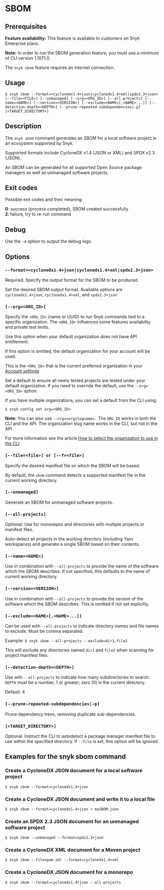 # SBOM

## Prerequisites

**Feature availability:** This feature is available to customers on Snyk Enterprise plans.

**Note:** In order to run the SBOM generation feature, you must use a minimum of CLI version 1.1071.0.

The `snyk sbom` feature requires an internet connection.

## Usage

`$ snyk sbom --format=<cyclonedx1.4+json|cyclonedx1.4+xml|spdx2.3+json> [--file=<FILE>] [--unmanaged] [--org=<ORG_ID>] [--all-projects] [--name=<NAME>] [--version=<VERSION>] [--exclude=<NAME>[,<NAME>...]] [--detection-depth=<DEPTH>] [--prune-repeated-subdependencies|-p] [<TARGET_DIRECTORY>]`

## Description

The `snyk sbom` command generates an SBOM for a local software project in an ecosystem supported by Snyk.

Supported formats include CycloneDX v1.4 (JSON or XML) and SPDX v2.3 (JSON).

An SBOM can be generated for all supported Open Source package managers as well as unmanaged software projects.

## Exit codes

Possible exit codes and their meaning:

**0**: success (process completed), SBOM created successfully\
**2**: failure, try to re-run command

## Debug

Use the `-d` option to output the debug logs.

## Options

### `--format=<cyclonedx1.4+json|cyclonedx1.4+xml|spdx2.3+json>`

Required. Specify the output format for the SBOM to be produced.

Set the desired SBOM output format. Available options are `cyclonedx1.4+json`, `cyclonedx1.4+xml`, and `spdx2.3+json`

### `[--org=<ORG_ID>]`

Specify the `<ORG_ID>` (name or UUID) to run Snyk commands tied to a specific organization. The `<ORG_ID>` influences some features availability and private test limits.

Use this option when your default organization does not have API entitlement.

If this option is omitted, the default organization for your account will be used.

This is the `<ORG_ID>` that is the current preferred organization in your [Account settings](https://app.snyk.io/account)&#x20;

Set a default to ensure all newly tested projects are tested under your default organization. If you need to override the default, use the `--org=<ORG_ID>` option.

If you have multiple organizations, you can set a default from the CLI using:

`$ snyk config set org=<ORG_ID>`

**Note:** You can also use `--org=<orgslugname>.` The `ORG_ID` works in both the CLI and the API. The organization slug name works in the CLI, but not in the API.

For more information see the article [How to select the organization to use in the CLI](https://support.snyk.io/hc/en-us/articles/360000920738-How-to-select-the-organization-to-use-in-the-CLI)

### `[--file=<file>] or [--f=<file>]`

Specify the desired manifest file on which the SBOM will be based.&#x20;

By default, the `sbom` command detects a supported manifest file in the current working directory.

### `[--unmanaged]`

Generate an SBOM for unmanaged software projects.

### `[--all-projects]`

Optional. Use for monorepos and directories with multiple projects or manifest files.

Auto-detect all projects in the working directory (including Yarn workspaces) and generate a single SBOM based on their contents.

### `[--name=<NAME>]`

Use in combination with `--all-projects` to provide the name of the software which the SBOM describes. If not specified, this defaults to the name of current working directory.

### `[--version=<VERSION>]`

Use in combination with `--all-projects` to provide the version of the software which the SBOM describes. This is omitted if not set explicitly.

### `[--exclude=<NAME>[,<NAME>...]]`

Can be used with `--all-projects` to indicate directory names and file names to exclude. Must be comma separated.

Example: `$ snyk sbom --all-projects --exclude=dir1,file2`

This will exclude any directories named `dir1` and `file2` when scanning for project manifest files.

### `[--detection-depth=<DEPTH>]`

Use with `--all-projects` to indicate how many subdirectories to search. `DEPTH` must be a number, 1 or greater; zero (0) is the current directory.

Default: 4

### `[--prune-repeated-subdependencies|-p]`

Prune dependency trees, removing duplicate sub-dependencies.

### `[<TARGET_DIRECTORY>]`

Optional. Instruct the CLI to autodetect a package manager manifest file to use within the specified directory. If `--file` is set, this option will be ignored.

## Examples for the snyk sbom command

### Create a CycloneDX JSON document for a local software project

`$ snyk sbom --format=cyclonedx1.4+json`

### Create a CycloneDX JSON document and write it to a local file

`$ snyk sbom --format=cyclonedx1.4+json > mySBOM.json`

### Create an SPDX 2.3 JSON document for an unmanaged software project

`$ snyk sbom --unmanaged --format=spdx2.3+json`

### Create a CycloneDX XML document for a Maven project

`$ snyk sbom --file=pom.xml --format=cyclonedx1.4+xml`

### Create a CycloneDX JSON document for a monorepo

`$ snyk sbom --format=cyclonedx1.4+json --all-projects`
